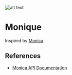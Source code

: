 ![alt text](https://upload.wikimedia.org/wikipedia/commons/thumb/9/95/Panda_icon.svg/240px-Panda_icon.svg.png)

# Monique

Inspired by [Monica](https://github.com/monicahq)


## References

- [Monica API Documentation](https://www.monicahq.com/api/overview)
